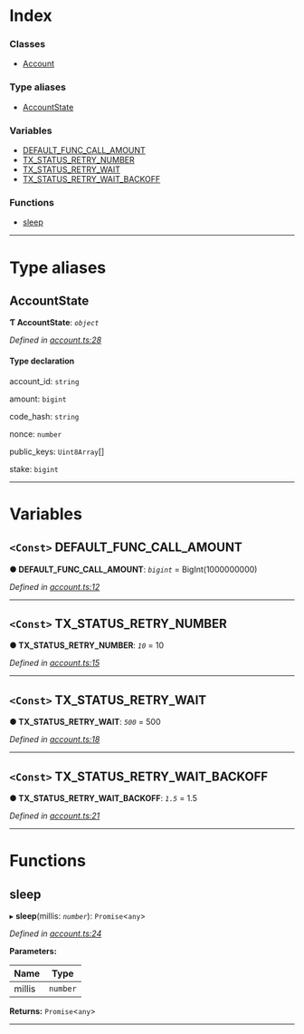

# Index

### Classes

* [Account](../classes/_account_.account.md)

### Type aliases

* [AccountState](_account_.md#accountstate)

### Variables

* [DEFAULT_FUNC_CALL_AMOUNT](_account_.md#default_func_call_amount)
* [TX_STATUS_RETRY_NUMBER](_account_.md#tx_status_retry_number)
* [TX_STATUS_RETRY_WAIT](_account_.md#tx_status_retry_wait)
* [TX_STATUS_RETRY_WAIT_BACKOFF](_account_.md#tx_status_retry_wait_backoff)

### Functions

* [sleep](_account_.md#sleep)

---

# Type aliases

<a id="accountstate"></a>

##  AccountState

**Ƭ AccountState**: *`object`*

*Defined in [account.ts:28](https://github.com/nearprotocol/nearlib/blob/18d2703/src.ts/account.ts#L28)*

#### Type declaration

 account_id: `string`

 amount: `bigint`

 code_hash: `string`

 nonce: `number`

 public_keys: `Uint8Array`[]

 stake: `bigint`

___

# Variables

<a id="default_func_call_amount"></a>

## `<Const>` DEFAULT_FUNC_CALL_AMOUNT

**● DEFAULT_FUNC_CALL_AMOUNT**: *`bigint`* =  BigInt(1000000000)

*Defined in [account.ts:12](https://github.com/nearprotocol/nearlib/blob/18d2703/src.ts/account.ts#L12)*

___
<a id="tx_status_retry_number"></a>

## `<Const>` TX_STATUS_RETRY_NUMBER

**● TX_STATUS_RETRY_NUMBER**: *`10`* = 10

*Defined in [account.ts:15](https://github.com/nearprotocol/nearlib/blob/18d2703/src.ts/account.ts#L15)*

___
<a id="tx_status_retry_wait"></a>

## `<Const>` TX_STATUS_RETRY_WAIT

**● TX_STATUS_RETRY_WAIT**: *`500`* = 500

*Defined in [account.ts:18](https://github.com/nearprotocol/nearlib/blob/18d2703/src.ts/account.ts#L18)*

___
<a id="tx_status_retry_wait_backoff"></a>

## `<Const>` TX_STATUS_RETRY_WAIT_BACKOFF

**● TX_STATUS_RETRY_WAIT_BACKOFF**: *`1.5`* = 1.5

*Defined in [account.ts:21](https://github.com/nearprotocol/nearlib/blob/18d2703/src.ts/account.ts#L21)*

___

# Functions

<a id="sleep"></a>

##  sleep

▸ **sleep**(millis: *`number`*): `Promise`<`any`>

*Defined in [account.ts:24](https://github.com/nearprotocol/nearlib/blob/18d2703/src.ts/account.ts#L24)*

**Parameters:**

| Name | Type |
| ------ | ------ |
| millis | `number` |

**Returns:** `Promise`<`any`>

___


